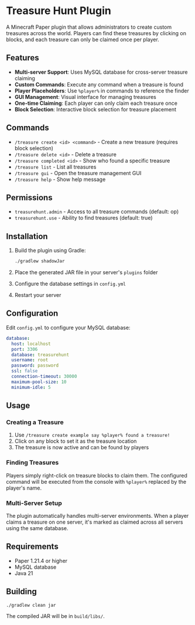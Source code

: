 # Treasure Hunt Plugin

A Minecraft Paper plugin that allows administrators to create custom treasures across the world. Players can find these treasures by clicking on blocks, and each treasure can only be claimed once per player.

## Features

- **Multi-server Support**: Uses MySQL database for cross-server treasure claiming
- **Custom Commands**: Execute any command when a treasure is found
- **Player Placeholders**: Use `%player%` in commands to reference the finder
- **GUI Management**: Visual interface for managing treasures
- **One-time Claiming**: Each player can only claim each treasure once
- **Block Selection**: Interactive block selection for treasure placement

## Commands

- `/treasure create <id> <command>` - Create a new treasure (requires block selection)
- `/treasure delete <id>` - Delete a treasure
- `/treasure completed <id>` - Show who found a specific treasure
- `/treasure list` - List all treasures
- `/treasure gui` - Open the treasure management GUI
- `/treasure help` - Show help message

## Permissions

- `treasurehunt.admin` - Access to all treasure commands (default: op)
- `treasurehunt.use` - Ability to find treasures (default: true)

## Installation

1. Build the plugin using Gradle:
   ```bash
   ./gradlew shadowJar
   ```

2. Place the generated JAR file in your server's `plugins` folder

3. Configure the database settings in `config.yml`

4. Restart your server

## Configuration

Edit `config.yml` to configure your MySQL database:

```yaml
database:
  host: localhost
  port: 3306
  database: treasurehunt
  username: root
  password: password
  ssl: false
  connection-timeout: 30000
  maximum-pool-size: 10
  minimum-idle: 5
```

## Usage

### Creating a Treasure

1. Use `/treasure create example say %player% found a treasure!`
2. Click on any block to set it as the treasure location
3. The treasure is now active and can be found by players

### Finding Treasures

Players simply right-click on treasure blocks to claim them. The configured command will be executed from the console with `%player%` replaced by the player's name.

### Multi-Server Setup

The plugin automatically handles multi-server environments. When a player claims a treasure on one server, it's marked as claimed across all servers using the same database.

## Requirements

- Paper 1.21.4 or higher
- MySQL database
- Java 21

## Building

```bash
./gradlew clean jar
```

The compiled JAR will be in `build/libs/`.
